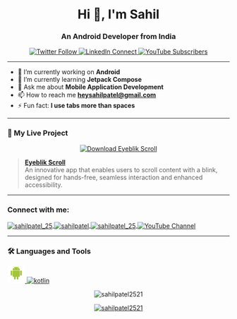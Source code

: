 <h1 align="center">Hi 👋, I'm Sahil</h1>
<h3 align="center">An Android Developer from India</h3>

<p align="center">
  <a href="https://twitter.com/sahilpatel_25" target="blank">
    <img src="https://img.shields.io/twitter/follow/sahilpatel_25?label=Follow&style=social" alt="Twitter Follow">
  </a>
  <a href="https://www.linkedin.com/in/sahil-patel-b0aa83194/" target="blank">
    <img src="https://img.shields.io/badge/LinkedIn-Connect-blue" alt="LinkedIn Connect">
  </a>
  <a href="https://youtube.com/@sahilpatel932?si=n8RiMYy1GjmddzGI" target="blank">
    <img src="https://img.shields.io/youtube/channel/subscribers/UCzBoNlSp4TMhV4IfU0uiplg?label=YouTube&style=social" alt="YouTube Subscribers">
  </a>
</p>

---

- 🔭 I’m currently working on **Android**
- 🌱 I’m currently learning **Jetpack Compose**
- 💬 Ask me about **Mobile Application Development**
- 📫 How to reach me **heysahilpatel@gmail.com**
- ⚡ Fun fact: **I use tabs more than spaces**

---

### 🚀 My Live Project
<p align="center">
  <a href="https://play.google.com/store/apps/details?id=com.sahil.eyeblikscroll" target="_blank">
    <img src="https://img.shields.io/badge/Download-Eyeblik%20Scroll-brightgreen" alt="Download Eyeblik Scroll">
  </a>
</p>

> **[Eyeblik Scroll](https://play.google.com/store/apps/details?id=com.sahil.eyeblikscroll)**  
> An innovative app that enables users to scroll content with a blink, designed for hands-free, seamless interaction and enhanced accessibility.

---

<h3 align="left">Connect with me:</h3>
<p align="left">
  <a href="https://twitter.com/sahilpatel_.25" target="blank">
    <img align="center" src="https://raw.githubusercontent.com/rahuldkjain/github-profile-readme-generator/master/src/images/icons/Social/twitter.svg" alt="sahilpatel_25" height="30" width="40" />
  </a>
  <a href="https://linkedin.com/in/sahil-patel-b0aa83194" target="blank">
    <img align="center" src="https://raw.githubusercontent.com/rahuldkjain/github-profile-readme-generator/master/src/images/icons/Social/linked-in-alt.svg" alt="sahilpatel" height="30" width="40" />
  </a>
  <a href="https://instagram.com/sahilpatel_25" target="blank">
    <img align="center" src="https://raw.githubusercontent.com/rahuldkjain/github-profile-readme-generator/master/src/images/icons/Social/instagram.svg" alt="sahilpatel_25" height="30" width="40" />
  </a>
  <a href="https://www.youtube.com/c/UCzBoNlSp4TMhV4IfU0uiplg" target="blank">
    <img align="center" src="https://raw.githubusercontent.com/rahuldkjain/github-profile-readme-generator/master/src/images/icons/Social/youtube.svg" alt="YouTube Channel" height="30" width="40" />
  </a>
</p>

---

### 🛠️ Languages and Tools
<p align="left">
  <a href="https://developer.android.com" target="_blank" rel="noreferrer">
    <img src="https://raw.githubusercontent.com/devicons/devicon/master/icons/android/android-original-wordmark.svg" alt="android" width="40" height="40" />
  </a>
  <a href="https://kotlinlang.org" target="_blank" rel="noreferrer">
    <img src="https://www.vectorlogo.zone/logos/kotlinlang/kotlinlang-icon.svg" alt="kotlin" width="40" height="40" />
  </a>
  <!-- Add more languages and tools as needed -->
</p>

<p align="center">
  <img src="https://github-readme-stats.vercel.app/api/top-langs?username=sahilpatel2521&show_icons=true&locale=en&layout=compact" alt="sahilpatel2521" />
</p>
<p align="center">
  <a href="https://github.com/ryo-ma/github-profile-trophy"><img src="https://github-profile-trophy.vercel.app/?username=sahilpatel2521" alt="sahilpatel2521" /></a>
</p>
